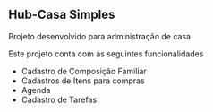 ## Hub-Casa Simples

Projeto desenvolvido para administração de casa

Este projeto conta com as seguintes funcionalidades

* Cadastro de Composição Familiar
* Cadastros de Itens para compras
* Agenda
* Cadastro de Tarefas